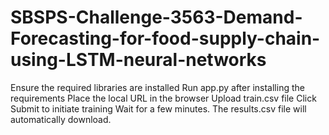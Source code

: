 # SBSPS-Challenge-3563-Demand-Forecasting-for-food-supply-chain-using-LSTM-neural-networks
Ensure the required libraries are installed
Run app.py after installing the requirements
Place the local URL in the browser
Upload train.csv file 
Click Submit to initiate training
Wait for a few minutes. The results.csv file will automatically download.
